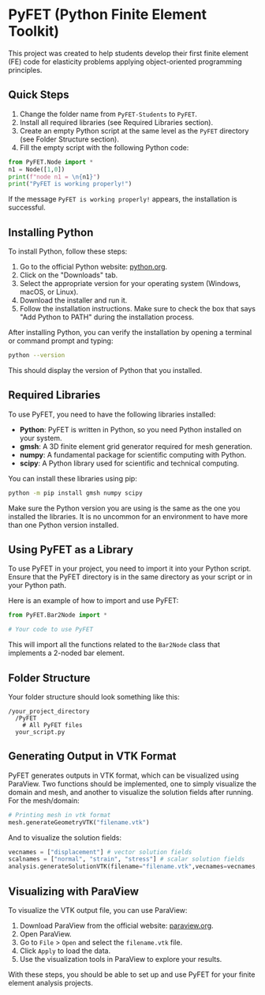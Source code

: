 # PyFET (Python Finite Element Toolkit)
This project was created to help students develop their first finite element (FE) code for
elasticity problems applying object-oriented programming principles.

## Quick Steps

1. Change the folder name from `PyFET-Students` to `PyFET`.
2. Install all required libraries (see Required Libraries section).
3. Create an empty Python script at the same level as the `PyFET` directory (see Folder Structure section).
4. Fill the empty script with the following Python code:

```python
from PyFET.Node import *
n1 = Node([1,0])
print(f"node n1 = \n{n1}")
print("PyFET is working properly!")
```

If the message `PyFET is working properly!` appears, the installation is successful.

## Installing Python

To install Python, follow these steps:

1. Go to the official Python website: [python.org](https://www.python.org/).
2. Click on the "Downloads" tab.
3. Select the appropriate version for your operating system (Windows, macOS, or Linux).
4. Download the installer and run it.
5. Follow the installation instructions. Make sure to check the box that says "Add Python to PATH" during the installation process.

After installing Python, you can verify the installation by opening a terminal or command prompt and typing:

```sh
python --version
```

This should display the version of Python that you installed.

## Required Libraries

To use PyFET, you need to have the following libraries installed:

- **Python**: PyFET is written in Python, so you need Python installed on your system.
- **gmsh**: A 3D finite element grid generator required for mesh generation.
- **numpy**: A fundamental package for scientific computing with Python.
- **scipy**: A Python library used for scientific and technical computing.

You can install these libraries using pip:

```sh
python -m pip install gmsh numpy scipy
```

Make sure the Python version you are using is the same as the one you installed the libraries. It is no uncommon for an environment to have more than one Python version installed.

## Using PyFET as a Library

To use PyFET in your project, you need to import it into your Python script. Ensure that the PyFET directory is in the same directory as your script or in your Python path.

Here is an example of how to import and use PyFET:

```python
from PyFET.Bar2Node import *

# Your code to use PyFET
```

This will import all the functions related to the `Bar2Node` class that implements a 2-noded bar element.

## Folder Structure

Your folder structure should look something like this:

```
/your_project_directory
  /PyFET
    # All PyFET files
  your_script.py
```

## Generating Output in VTK Format

PyFET generates outputs in VTK format, which can be visualized using ParaView. Two functions should be implemented, one to simply visualize the domain and mesh, and another to visualize the solution fields after running. For the mesh/domain:

```python
# Printing mesh in vtk format
mesh.generateGeometryVTK("filename.vtk")
```

And to visualize the solution fields:

```python
vecnames = ["displacement"] # vector solution fields 
scalnames = ["normal", "strain", "stress"] # scalar solution fields
analysis.generateSolutionVTK(filename="filename.vtk",vecnames=vecnames,scalnames=scalnames)
```

## Visualizing with ParaView

To visualize the VTK output file, you can use ParaView:

1. Download ParaView from the official website: [paraview.org](https://www.paraview.org/download/).
2. Open ParaView.
3. Go to `File` > `Open` and select the `filename.vtk` file.
4. Click `Apply` to load the data.
5. Use the visualization tools in ParaView to explore your results.

With these steps, you should be able to set up and use PyFET for your finite element analysis projects.